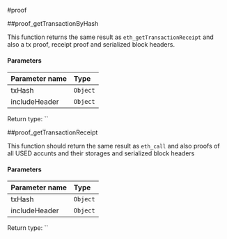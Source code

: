 #proof

##proof\_getTransactionByHash

This function returns the same result as `eth_getTransactionReceipt` and also a tx proof, receipt proof and serialized block headers. 

#### **Parameters**

| Parameter name | Type |
| :--- | :--- |
| txHash | `Object` |
| includeHeader | `Object` |

Return type: ``

##proof\_getTransactionReceipt

This function should return the same result as `eth_call` and also proofs of all USED accunts and their storages and serialized block headers 

#### **Parameters**

| Parameter name | Type |
| :--- | :--- |
| txHash | `Object` |
| includeHeader | `Object` |

Return type: ``

